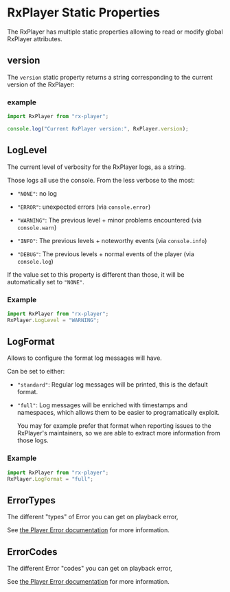 # RxPlayer Static Properties

The RxPlayer has multiple static properties allowing to read or modify global RxPlayer
attributes.

## version

The `version` static property returns a string corresponding to the current version of the
RxPlayer:

### example

```js
import RxPlayer from "rx-player";

console.log("Current RxPlayer version:", RxPlayer.version);
```

## LogLevel

The current level of verbosity for the RxPlayer logs, as a string.

Those logs all use the console. From the less verbose to the most:

- `"NONE"`: no log

- `"ERROR"`: unexpected errors (via `console.error`)

- `"WARNING"`: The previous level + minor problems encountered (via `console.warn`)

- `"INFO"`: The previous levels + noteworthy events (via `console.info`)

- `"DEBUG"`: The previous levels + normal events of the player (via `console.log`)

If the value set to this property is different than those, it will be automatically set to
`"NONE"`.

### Example

```js
import RxPlayer from "rx-player";
RxPlayer.LogLevel = "WARNING";
```

## LogFormat

Allows to configure the format log messages will have.

Can be set to either:

- `"standard"`: Regular log messages will be printed, this is the default format.

- `"full"`: Log messages will be enriched with timestamps and namespaces, which allows
  them to be easier to programatically exploit.

  You may for example prefer that format when reporting issues to the RxPlayer's
  maintainers, so we are able to extract more information from those logs.

### Example

```js
import RxPlayer from "rx-player";
RxPlayer.LogFormat = "full";
```

## ErrorTypes

The different "types" of Error you can get on playback error,

See [the Player Error documentation](./Player_Errors.md) for more information.

## ErrorCodes

The different Error "codes" you can get on playback error,

See [the Player Error documentation](./Player_Errors.md) for more information.
